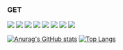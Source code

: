 ### GET

<!--
**wonyongjae/wonyongjae** is a ✨ _special_ ✨ repository because its `README.md` (this file) appears on your GitHub profile.

Here are some ideas to get you started:

- 🔭 I’m currently working on ...
- 🌱 I’m currently learning ...
- 👯 I’m looking to collaborate on ...
- 🤔 I’m looking for help with ...
- 💬 Ask me about ...
- 📫 How to reach me: ...
- 😄 Pronouns: ...
- ⚡ Fun fact: ...
-->
<p>
<img src="https://img.shields.io/badge/javascript-F9DC3E?style=flat-square&logo=javascript&logoColor=black"/>
<img src="https://img.shields.io/badge/typescript-F9DC3E?style=flat-square&logo=typescript&logoColor=black"/>

<img src="https://img.shields.io/badge/next-F9DC3E?style=flat-square&logo=next&logoColor=black"/>

<img src="https://img.shields.io/badge/react-F9DC3E?style=flat-square&logo=react&logoColor=black"/>
<img src="https://img.shields.io/badge/redux-F9DC3E?style=flat-square&logo=redux&logoColor=black"/>
<img src="https://img.shields.io/badge/recoil-F9DC3E?style=flat-square&logo=recoil&logoColor=black"/>

<img src="https://img.shields.io/badge/c-F9DC3E?style=flat-square&logo=c&logoColor=black"/>
<img src="https://img.shields.io/badge/java-F9DC3E?style=flat-square&logo=java&logoColor=black"/>
</p>



<!-- &exclude_repo=study &card_width=50 &hide_title=true &line_height=27-->

[![Anurag's GitHub stats](https://github-readme-stats.vercel.app/api?username=wonyongjae&show_icons=true&theme=highcontrast&hide_title=true&layout=compact&line_height=24&card_width=600)](https://github.com/wonyongjae)
[![Top Langs](https://github-readme-stats.vercel.app/api/top-langs/?username=wonyongjae&langs_count=10&hide_title=true&hide=jupyter%20notebook&layout=compact&theme=highcontrast)](https://github.com/wonyongjae)

<!-- [![willianrod's wakatime stats](https://github-readme-stats.vercel.app/api/wakatime?username=willianrod&theme=highcontrast)](https://github.com/wonyongjae) -->



<!-- <a href="https://github.com/anuraghazra/github-readme-stats">
  <img align="center" src="https://github-readme-stats.vercel.app/api/pin/?username=anuraghazra&repo=github-readme-stats" />
</a>
<a href="https://github.com/anuraghazra/convoychat">
  <img align="center" src="https://github-readme-stats.vercel.app/api/pin/?username=anuraghazra&repo=convoychat" />
</a> -->
